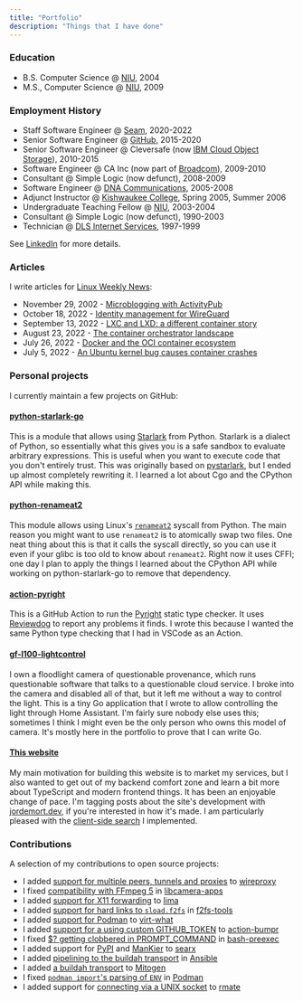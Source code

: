 ```yaml
---
title: "Portfolio"
description: "Things that I have done"
---
```


### Education

- B.S. Computer Science @ [NIU](https://www.cs.niu.edu/), 2004
- M.S., Computer Science @ [NIU](https://www.cs.niu.edu/), 2009

### Employment History

- Staff Software Engineer @ [Seam](https://www.getseam.com/), 2020-2022
- Senior Software Engineer @ [GitHub](https://github.com/), 2015-2020
- Senior Software Engineer @ Cleversafe (now [IBM Cloud Object Storage](https://www.ibm.com/cloud/object-storage)), 2010-2015
- Software Engineer @ CA Inc (now part of [Broadcom](https://www.broadcom.com/)), 2009-2010
- Consultant @ Simple Logic (now defunct), 2008-2009
- Software Engineer @ [DNA Communications](https://www.dnacom.com/), 2005-2008
- Adjunct Instructor @ [Kishwaukee College](https://kish.edu/), Spring 2005, Summer 2006
- Undergraduate Teaching Fellow @ [NIU](https://www.cs.niu.edu/), 2003-2004
- Consultant @ Simple Logic (now defunct), 1990-2003
- Technician @ [DLS Internet Services](https://www.dls.net/), 1997-1999

See [LinkedIn](https://www.linkedin.com/in/jordanwebbfromchicago/) for more details.

### Articles

I write articles for [Linux Weekly News](https://lwn.net):

- November 29, 2002 - [Microblogging with ActivityPub](https://lwn.net/Articles/916154/)
- October 18, 2022 - [Identity management for WireGuard](https://lwn.net/Articles/910766/)
- September 13, 2022 - [LXC and LXD: a different container story](https://lwn.net/Articles/907613/)
- August 23, 2022 - [The container orchestrator landscape](https://lwn.net/Articles/905164/)
- July 26, 2022 - [Docker and the OCI container ecosystem](https://lwn.net/Articles/902049/)
- July 5, 2022 - [An Ubuntu kernel bug causes container crashes](https://lwn.net/Articles/899420/)

### Personal projects

I currently maintain a few projects on GitHub:

#### [python-starlark-go](https://github.com/caketop/python-starlark-go/)

This is a module that allows using [Starlark](https://github.com/google/starlark-go/) from Python.
Starlark is a dialect of Python, so essentially what this gives you is a safe sandbox to evaluate arbitrary expressions.
This is useful when you want to execute code that you don't entirely trust.
This was originally based on [pystarlark](https://github.com/ColdHeat/pystarlark), but I ended up almost completely rewriting it.
I learned a lot about Cgo and the CPython API while making this.

#### [python-renameat2](https://github.com/jordemort/python-renameat2/)

This module allows using Linux's [`renameat2`](https://manpages.debian.org/buster/manpages-dev/renameat.2.en.html) syscall from Python.
The main reason you might want to use `renameat2` is to atomically swap two files.
One neat thing about this is that it calls the syscall directly, so you can use it even if your glibc is too old to know about `renameat2`.
Right now it uses CFFI; one day I plan to apply the things I learned about the CPython API while working on python-starlark-go to remove that dependency.

#### [action-pyright](https://github.com/jordemort/action-pyright/)

This is a GitHub Action to run the [Pyright](https://github.com/microsoft/pyright) static type checker.
It uses [Reviewdog](https://github.com/reviewdog/reviewdog) to report any problems it finds.
I wrote this because I wanted the same Python type checking that I had in VSCode as an Action.

#### [gf-l100-lightcontrol](https://github.com/jordemort/gf-l100-lightcontrol/)

I own a floodlight camera of questionable provenance, which runs questionable software that talks to a questionable cloud service.
I broke into the camera and disabled all of that, but it left me without a way to control the light.
This is a tiny Go application that I wrote to allow controlling the light through Home Assistant.
I'm fairly sure nobody else uses this; sometimes I think I might even be the only person who owns this model of camera.
It's mostly here in the portfolio to prove that I can write Go.

#### [This website](https://github.com/jordemort/jordemort.github.io/)

My main motivation for building this website is to market my services, but I also wanted to get out of my backend comfort zone and learn a bit more about TypeScript and modern frontend things.
It has been an enjoyable change of pace.
I'm tagging posts about the site's development with <a class="p-category" href="/tags/jordemort.dev/">jordemort.dev</a>, if you're interested in how it's made.
I am particularly pleased with the [client-side search](/blog/client-side-search/) I implemented.

### Contributions

A selection of my contributions to open source projects:

- I added [support for multiple peers, tunnels and proxies](https://github.com/octeep/wireproxy/pull/47) to [wireproxy](https://github.com/octeep/wireproxy/)
- I fixed [compatibility with FFmpeg 5](https://github.com/raspberrypi/libcamera-apps/pull/335) in [libcamera-apps](https://github.com/raspberrypi/libcamera-apps/)
- I added [support for X11 forwarding](https://github.com/lima-vm/lima/pull/877) to [lima](https://github.com/lima-vm/lima/)
- I added [support for hard links to `sload.f2fs`](https://git.kernel.org/pub/scm/linux/kernel/git/jaegeuk/f2fs-tools.git/commit/?id=747b74cb9cad6ac588b37a8b0c4b0971bd2eda70) in [f2fs-tools](https://git.kernel.org/pub/scm/linux/kernel/git/jaegeuk/f2fs-tools.git/)
- I added [support for Podman](http://git.annexia.org/?p=virt-what.git;a=commit;h=1df728aa4b1d2814265f9c86494f7d55ee0cf9af) to [virt-what](https://people.redhat.com/~rjones/virt-what/)
- I added [support for a using custom GITHUB_TOKEN](https://github.com/haya14busa/action-bumpr/pull/33) to [action-bumpr](https://github.com/haya14busa/action-bumpr/)
- I fixed [$? getting clobbered in PROMPT_COMMAND](https://github.com/rcaloras/bash-preexec/pull/131) in [bash-preexec](https://github.com/rcaloras/bash-preexec/)
- I added support for [PyPI](https://github.com/searx/searx/pull/2830) and [ManKier](https://github.com/searx/searx/pull/2829) to [searx](https://github.com/searx/searx/)
- I added [pipelining to the buildah transport](https://github.com/ansible/ansible/pull/59745) in [Ansible](https://github.com/ansible/ansible/)
- I added [a buildah transport](https://github.com/mitogen-hq/mitogen/pull/595) to [Mitogen](https://github.com/mitogen-hq/mitogen/)
- I fixed [`podman import`'s parsing of `ENV`](https://github.com/containers/podman/pull/3333) in [Podman](https://github.com/containers/podman/)
- I added support for [connecting via a UNIX socket](https://github.com/aurora/rmate/pull/63) to [rmate](https://github.com/aurora/rmate)

